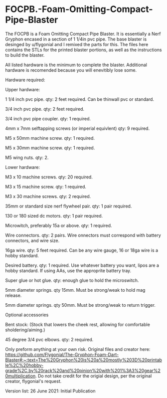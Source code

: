 # FOCPB.-Foam-Omitting-Compact-Pipe-Blaster
The FOCPB is a Foam Omitting Compact Pipe Blaster. It is essentially a Nerf Gryphon encased in a section of 1 1/4in pvc pipe. The base blaster is desinged by u/flygonial and I remixed the parts for this. The files here contains the STLs for the printed blaster portions, as well as the instructions to build the blaster.

All listed hardware is the minimum to complete the blaster. Additional hardware is recomended because you will enevitibly lose some. 

Hardware required:

 Upper hardware:

   1 1/4 inch pvc pipe. qty: 2 feet required. Can be thinwall pvc or standard.

   3/4 inch pvc pipe. qty: 2 feet required.

   3/4 inch pvc pipe coupler. qty: 1 required. 

   4mm x 7mm selftapping screws (or imperial equivlent) qty: 9 required. 

   M5 x 50mm machine screw. qty: 1 required.

   M5 x 30mm machine screw. qty: 1 required.

   M5 wing nuts. qty: 2.

 Lower hardware:

   M3 x 10 machine screws. qty: 20 required.

   M3 x 15 machine screw. qty: 1 required.

   M3 x 30 machine screws. qty: 2 required.

   35mm or standard size nerf flywheel pair. qty: 1 pair required.

   130 or 180 sized dc motors. qty: 1 pair required.

   Microwitch, preferably 15a or above. qty: 1 required.

   Wire connectors. qty: 2 pairs. Wire onnectors must correspond with battery connectors, and wire size. 

   16ga wire. qty: 5 feet required. Can be any wire gauge, 16 or 18ga wire is a hobby standard.
   
   Desired battery. qty: 1 required. Use whatever battery you want, lipos are a hobby standard. If using AAs, use the approprite battery tray.

   Super glue or hot glue. qty: enough glue to hold the microswitch. 

   5mm diameter springs. qty 15mm. Must be strong/weak to hold mag release.

   5mm diameter springs. qty 50mm. Must be strong/weak to return trigger.

 Optional accessories 
    
  Bent stock: (Stock that lowers the cheek rest, allowing for comfortable sholdering/aiming.)
      
   45 degree 3/4 pvc elbows. qty: 2 required.
   
   
   
   Only preform anything at your own risk. Original files and creator here: https://github.com/Flygonial/The-Gryphon-Foam-Dart-Blaster#:~:text=The%20Gryphon%20is%20a%20mostly%203D%20printable%2C%20hobby-grade%2C,by%20rack%20and%20pinion%20with%201%3A3%20gear%20multiplication. Do not take credit for the origial design, per the original creator, flygonial's request.
  
   Version list: 
     26 June 2021: Initial Publication
    



